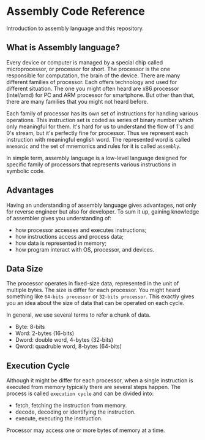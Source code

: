 # Assembly Code Reference

Introduction to assembly language and this repository.

## What is Assembly language?

Every device or computer is managed by a special chip called microprocessor, or processor for short. The processor is the one responsible for computation, the brain of the device. There are many different families of processor. Each offers technology and used for different situation. The one you might often heard are x86 processor (intel/amd) for PC and ARM processor for smartphone. But other than that, there are many families that you might not heard before.

Each family of processor has its own set of instructions for handling various operations. This instruction set is coded as series of binary number which only meaningful for them. It's hard for us to understand the flow of 1's and 0's stream, but it's perfectly fine for processor. Thus we represent each instruction with meaningful english word. The represented word is called `mnemonic` and the set of mnemonics and rules for it is called `assembly`.

In simple term, assembly language is a low-level language designed for specific family of processors that represents various instructions in symbolic code.

## Advantages 

Having an understanding of assembly language gives advantages, not only for reverse engineer but also for developer. To sum it up, gaining knowledge of assembler gives you understanding of:

* how processor accesses and executes instructions;
* how instructions access and process data;
* how data is represented in memory;
* how program interact with OS, processor, and devices.

## Data Size

The processor operates in fixed-size data, represented in the unit of multiple bytes. The size is differ for each processor. You might heard something like `64-bits processor` or `32-bits processor`. This exactly gives you an idea about the size of data that can be operated on each cycle.

In general, we use several terms to refer a chunk of data.
* Byte: 8-bits
* Word: 2-bytes (16-bits)
* Dword: double word, 4-bytes (32-bits)
* Qword: quadruble word, 8-bytes (64-bits)

## Execution Cycle

Although it might be differ for each processor, when a single instruction is executed from memory typically there are several steps happen. The process is called `execution cycle` and can be divided into:

* fetch, fetching the instruction from memory.
* decode, decoding or identifying the instruction.
* execute, executing the instruction.

Processor may access one or more bytes of memory at a time. 
